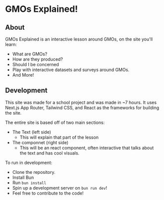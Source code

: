 # GMOs Explained!

## About 

GMOs Explained is an interactive lesson around GMOs, on the site you'll learn:

- What are GMOs?
- How are they produced?
- Should I be concerned
- Play with interactive datasets and surveys around GMOs.
- And More!

## Development

This site was made for a school project and was made in ~7 hours.
It uses Next.js App Router, Tailwind CSS, and React as the frameworks for building the site.

The entire site is based off of two main sections: 

- The Text (left side)
    - This will explain that part of the lesson
- The componnet (right side)
    - This will be an react component, often interactive that talks about the text and has cool visuals.

To run in development:

- Clone the repository.
- Install Bun
- Run `bun install`
- Spin up a development server on `bun run dev`!
- Feel free to contribute to the code!